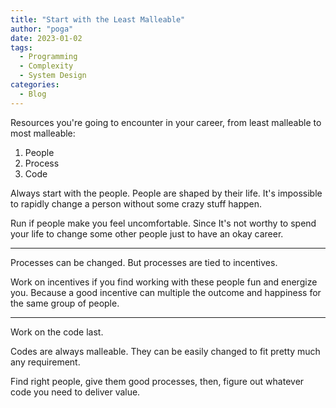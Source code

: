```yaml
---
title: "Start with the Least Malleable"
author: "poga"
date: 2023-01-02
tags:
  - Programming
  - Complexity
  - System Design
categories:
  - Blog
---
```


Resources you're going to encounter in your career, from least malleable to most malleable:

1. People
2. Process
3. Code

Always start with the people. People are shaped by their life. It's impossible to rapidly change a person without some crazy stuff happen.

Run if people make you feel uncomfortable. Since It's not worthy to spend your life to change some other people just to have an okay career.

---

Processes can be changed. But processes are tied to incentives.

Work on incentives if you find working with these people fun and energize you. Because a good incentive can multiple the outcome and happiness for the same group of people.

---

Work on the code last.

Codes are always malleable. They can be easily changed to fit pretty much any requirement.

Find right people, give them good processes, then, figure out whatever code you need to deliver value.
